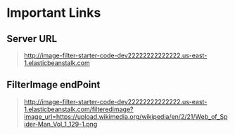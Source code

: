 # Important Links

## Server URL 
> http://image-filter-starter-code-dev22222222222222.us-east-1.elasticbeanstalk.com

## FilterImage endPoint 

>http://image-filter-starter-code-dev22222222222222.us-east-1.elasticbeanstalk.com/filteredimage?image_url=https://upload.wikimedia.org/wikipedia/en/2/21/Web_of_Spider-Man_Vol_1_129-1.png


